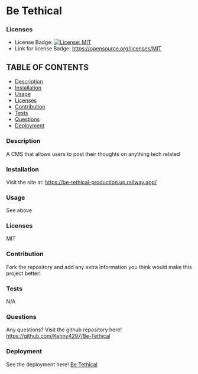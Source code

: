 # Be Tethical

### Licenses
* License Badge: [![License: MIT](https://img.shields.io/badge/License-MIT-yellow.svg)](https://opensource.org/licenses/MIT)
* Link for license Badge: https://opensource.org/licenses/MIT

## TABLE OF CONTENTS
* [Description](#description)
* [Installation](#installation)
* [Usage](#usage)
* [Licenses](#licenses)
* [Contribution](#contribution)
* [Tests](#tests)
* [Questions](#questions)
* [Deployment](#deployment)

### Description
A CMS that allows users to post their thoughts on anything tech related

### Installation
Visit the site at: https://be-tethical-production.up.railway.app/

### Usage
See above

### Licenses
MIT

### Contribution
Fork the repository and add any extra information you think would make this project better!

### Tests
N/A

### Questions
Any questions? Visit the github repository here! https://github.com/Kenny4297/Be-Tethical

### Deployment
See the deployment here! [Be Tethical](https://be-tethical-production.up.railway.app/)